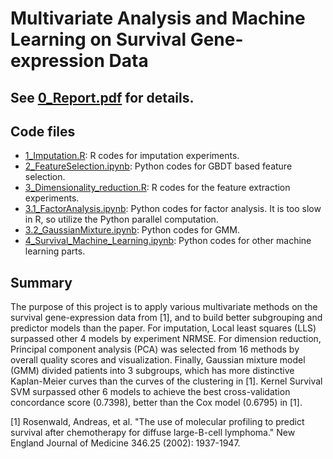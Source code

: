 # Multivariate Analysis and Machine Learning on Survival Gene-expression Data

## See [0_Report.pdf](./0_Report.pdf) for details.

## Code files
* [1\_Imputation.R](1\_Imputation.R): R codes for imputation experiments.   
* [2\_FeatureSelection.ipynb](2\_FeatureSelection.ipynb): Python codes for GBDT based feature selection.   
* [3\_Dimensionality\_reduction.R](3\_Dimensionality\_reduction.R): R codes for the feature extraction experiments.   
* [3.1\_FactorAnalysis.ipynb](3.1\_FactorAnalysis.ipynb): Python codes for factor analysis. It is too slow in R, so utilize the Python parallel computation.   
* [3.2\_GaussianMixture.ipynb](3.2\_GaussianMixture.ipynb): Python codes for GMM.   
* [4\_Survival\_Machine\_Learning.ipynb](4\_Survival\_Machine\_Learning.ipynb): Python codes for other machine learning parts.   

## Summary

The purpose of this project is to apply various multivariate methods on the survival gene-expression data from [1], and to build better subgrouping and predictor models than the paper. For imputation, Local least squares (LLS) surpassed other 4 models by experiment NRMSE. For dimension reduction, Principal component analysis (PCA) was selected from 16 methods by overall quality scores and visualization. Finally, Gaussian mixture model (GMM) divided patients into 3 subgroups, which has more distinctive Kaplan-Meier curves than the curves of the clustering in [1]. Kernel Survival SVM surpassed other 6 models to achieve the best cross-validation concordance score (0.7398), better than the Cox model (0.6795) in [1].

[1] Rosenwald, Andreas, et al. "The use of molecular profiling to predict survival after chemotherapy for diffuse large-B-cell lymphoma." New England Journal of Medicine 346.25 (2002): 1937-1947.